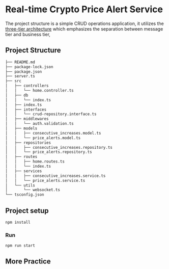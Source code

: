 # Real-time Crypto Price Alert Service
The project structure is a simple CRUD operations application, it utilizes the [three-tier architecture](https://www.ibm.com/topics/three-tier-architecture) which emphasizes the separation between message tier and business tier,


## Project Structure
```bash
├── README.md
├── package-lock.json
├── package.json
├── server.ts
├── src
│   ├── controllers
│   │   └── home.controller.ts
│   ├── db
│   │   └── index.ts
│   ├── index.ts
│   ├── interfaces
│   │   └── crud-repository.interface.ts
│   ├── middlewares
│   │   └── auth.validation.ts
│   ├── models
│   │   ├── consecutive_increases.model.ts
│   │   └── price_alerts.model.ts
│   ├── repositories
│   │   ├── consecutive_increases.repository.ts
│   │   └── price_alerts.repository.ts
│   ├── routes
│   │   ├── home.routes.ts
│   │   └── index.ts
│   ├── services
│   │   ├── consecutive_increases.service.ts
│   │   └── price_alerts.service.ts
│   └── utils
│       └── websocket.ts
└── tsconfig.json

```



## Project setup
```
npm install
```

### Run
```
npm run start
```

## More Practice
